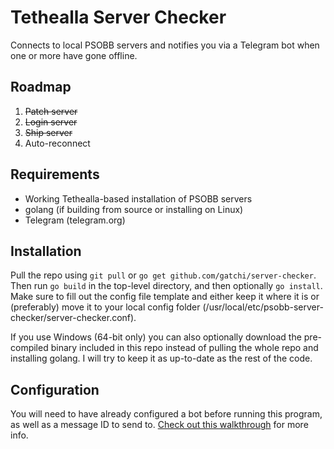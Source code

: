 Tethealla Server Checker
========================
Connects to local PSOBB servers and notifies you via a Telegram bot when one or more have gone offline.

Roadmap
-------
1. ~~Patch server~~
2. ~~Login server~~
3. ~~Ship server~~
4. Auto-reconnect

Requirements
------------
  - Working Tethealla-based installation of PSOBB servers
  - golang (if building from source or installing on Linux)
  - Telegram (telegram.org)

Installation
------------
Pull the repo using `git pull` or `go get github.com/gatchi/server-checker`.
Then run `go build` in the top-level directory, and then optionally `go install`.
Make sure to fill out the config file template and either keep it where it is or
(preferably) move it to your local config folder (/usr/local/etc/psobb-server-checker/server-checker.conf).

If you use Windows (64-bit only) you can also optionally download the pre-compiled binary included in this repo
instead of pulling the whole repo and installing golang.  I will try to keep it as up-to-date as the rest of
the code.

Configuration
-------------
You will need to have already configured a bot before running this program, as well as a message ID to send to.
[Check out this walkthrough](https://www.forsomedefinition.com/automation/creating-telegram-bot-notifications/)
for more info.
